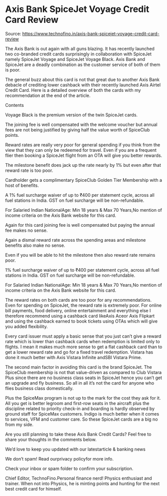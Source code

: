 # Axis Bank SpiceJet Voyage Credit Card Review

Source: https://www.technofino.in/axis-bank-spicejet-voyage-credit-card-review

The Axis Bank is out again with all guns blazing. It has recently launched two co-branded credit cards surprisingly in collaboration with SpiceJet namely SpiceJet Voyage and SpiceJet Voyage Black. Axis Bank and SpiceJet are a deadly combination as the customer service of both of them is poor.

The general buzz about this card is not that great due to another Axis Bank debacle of crediting lower cashback with their recently launched Axis Airtel Credit Card. Here is a detailed overview of both the cards with my recommendation at the end of the article.

Contents

Voyage Black is the premium version of the twin SpiceJet cards.

The joining fee is well compensated with the welcome voucher but annual fees are not being justified by giving half the value worth of SpiceClub points.

Reward rates are really very poor for general spending if you think from the view that they can only be redeemed for travel. Even if you are a frequent flier then booking a SpiceJet flight from an OTA will give you better rewards.

The milestone benefit does jack up the rate nearly by 1% but even after that reward rate is too poor.

Cardholder gets a complimentary SpiceClub Golden Tier Membership with a host of benefits.

A 1% fuel surcharge waiver of up to ₹400 per statement cycle, across all fuel stations in India. GST on fuel surcharge will be non-refundable.

For Salaried Indian NationalAge: Min 18 years & Max 70 Years,No mention of income criteria on the Axis Bank website for this card.

Again for this card joining fee is well compensated but paying the annual fee makes no sense.

Again a dismal reward rate across the spending areas and milestone benefits also make no sense.

Even if you will be able to hit the milestone then also reward rate remains poor.

1% fuel surcharge waiver of up to ₹400 per statement cycle, across all fuel stations in India. GST on fuel surcharge will be non-refundable.

For Salaried Indian NationalAge: Min 18 years & Max 70 Years,No mention of income criteria on the Axis Bank website for this card.

The reward rates on both cards are too poor for any recommendations. Even for spending on SpiceJet, the reward rate is extremely poor. For online bill payments, food delivery, online entertainment and everything else I therefore recommend using a cashback card likeAxis Aceor Axis Flipkart and using the cashback earned to book tickets using OTAs which will give you added flexibility.

Every card issuer must apply a basic sense that you just can’t give a reward rate which is lower than cashback cards when redemption is limited only to flights. I mean it makes much more sense to get a flat cashback card than to get a lower reward rate and go for a fixed travel redemption. Vistara has done it much better with Axis Vistara Infinite andSBI Vistara Prime.

The second main factor in avoiding this card is the brand SpiceJet. The SpiceClub membership is not that value-driven as compared to Club Vistara Plus since there are no business class seats in SpiceJet hence you can’t get an upgrade and fly business. So all in all it’s not the card for anyone who flies business class domestically.

Plus the SpiceMax program is not up to the mark for the cost they ask for it. All you get is better legroom and first-row seats in the aircraft plus the discipline related to priority check-in and boarding is hardly observed by ground staff for SpiceMax customers. Indigo is much better when it comes to services, VFM and customer care. So these SpiceJet cards are a big no from my side.

Are you still planning to take these Axis Bank Credit Cards? Feel free to share your thoughts in the comments below.

We’d love to keep you updated with our latestarticle & banking news

We don’t spam! Read ourprivacy policyfor more info.

Check your inbox or spam folder to confirm your subscription.

Chief Editor, TechnoFino.Personal finance nerd! Physics enthusiast and trainer. When not into Physics, he is minting points and hunting for the next best credit card for himself.